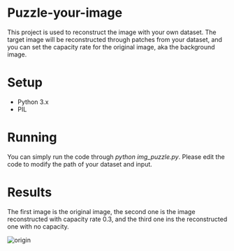 # Puzzle-your-image
This project is used to reconstruct the image with your own dataset. The target image will be reconstructed through patches from your dataset, and you can set the capacity rate for the original image, aka the background image.

# Setup
* Python 3.x
* PIL

# Running
 You can simply run the code through *python img_puzzle.py*. Please edit the code to modify the path of your dataset and input.
 
# Results
 The first image is the original image, the second one is the image reconstructed with capacity rate 0.3, and the third one ins the reconstructed one with no capacity.
 
 ![origin](results/)
